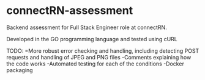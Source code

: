 # connectRN-assessment
Backend assessment for Full Stack Engineer role at connectRN.

Developed in the GO programming language and tested using cURL

TODO:
=More robust error checking and handling, including detecting POST requests and handling of JPEG and PNG files
-Comments explaining how the code works
-Automated testing for each of the conditions
-Docker packaging
